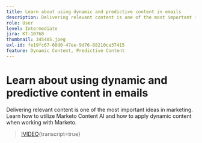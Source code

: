 ```yaml
---
title: Learn about using dynamic and predictive content in emails
description: Delivering relevant content is one of the most important ideas in marketing. Learn how to utilize Marketo Content AI and how to apply dynamic content when working with Marketo.
role: User
level: Intermediate
jira: KT-10768
thumbnail: 345485.jpeg
exl-id: fe19fc67-60d0-47ee-9d76-88210ca37415
feature: Dynamic Content, Predictive Content
---
```

# Learn about using dynamic and predictive content in emails

Delivering relevant content is one of the most important ideas in marketing. Learn how to utilize Marketo Content AI and how to apply dynamic content when working with Marketo.

>[!VIDEO](https://video.tv.adobe.com/v/345485/?quality=12&learn=on){transcript=true}

